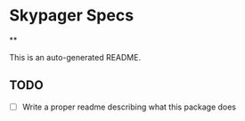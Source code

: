 # Skypager Specs

** 

This is an auto-generated README.

## TODO
 - [ ] Write a proper readme describing what this package does